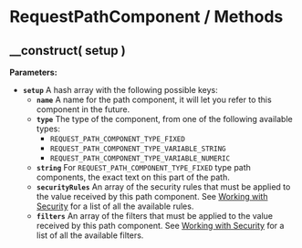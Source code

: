 # RequestPathComponent / Methods

## \_\_construct\( setup \)

**Parameters:**

* **`setup`** A hash array with the following possible keys:
  * **`name`** A name for the path component, it will let you refer to this component in the future.
  * **`type`** The type of the component, from one of the following available types:
    * `REQUEST_PATH_COMPONENT_TYPE_FIXED`
    * `REQUEST_PATH_COMPONENT_TYPE_VARIABLE_STRING`
    * `REQUEST_PATH_COMPONENT_TYPE_VARIABLE_NUMERIC`
  * **`string`** For `REQUEST_PATH_COMPONENT_TYPE_FIXED` type path components, the exact text on this part of the path.
  * **`securityRules`** An array of the security rules that must be applied to the value received by this path component. See [Working with Security](../../../guide/working-with-security.md) for a list of all the available rules.
  * **`filters`** An array of the filters that must be applied to the value received by this path component. See [Working with Security](../../../guide/working-with-security.md) for a list of all the available filters.

